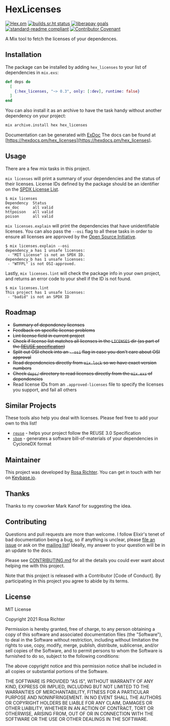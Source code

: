 <!--
SPDX-FileCopyrightText: 2021 Rosa Richter

SPDX-License-Identifier: MIT
-->

# HexLicenses

[![Hex.pm](https://img.shields.io/hexpm/v/hex_licenses)](https://hex.pm/packages/hex_licenses/)
[![builds.sr.ht status](https://builds.sr.ht/~cosmicrose/hex_licenses.svg)](https://builds.sr.ht/~cosmicrose/hex_licenses?)
[![liberapay goals](https://img.shields.io/liberapay/goal/rosa.svg?logo=liberapay)](https://liberapay.com/rosa)
[![standard-readme compliant](https://img.shields.io/badge/readme%20style-standard-brightgreen.svg)](https://github.com/RichardLitt/standard-readme)
[![Contributor Covenant](https://img.shields.io/badge/Contributor%20Covenant-v2.1-4baaaa.svg)](code_of_conduct.md)

A Mix tool to fetch the licenses of your dependences.

## Installation

The package can be installed by adding `hex_licenses` to your list of dependencies in `mix.exs`:

```elixir
def deps do
  [
    {:hex_licenses, "~> 0.3", only: [:dev], runtime: false}
  ]
end
```

You can also install it as an archive to have the task handy without another dependency on your project:

```sh
mix archive.install hex hex_licenses
```

Documentation can be generated with [ExDoc](https://github.com/elixir-lang/ex_doc)
The docs can be found at [https://hexdocs.pm/hex_licenses](https://hexdocs.pm/hex_licenses).

## Usage

There are a few mix tasks in this project.

`mix licenses` will print a summary of your dependencies and the status of their licenses.
License IDs defined by the package should be an identifier on the [SPDX License List](https://spdx.org/licenses/).

```
$ mix licenses
Dependency  Status
ex_doc      all valid
httpoison   all valid
poison      all valid
```

`mix licenses.explain` will print the dependencies that have unidentifiable licenses.
You can also pass the `--osi` flag to all these tasks in order to ensure all licenses are approved by the [Open Source Initiative](https://opensource.org).

```
$ mix licenses.explain --osi
dependency_a has 1 unsafe licenses:
 - "MIT License" is not an SPDX ID.
dependency_b has 1 unsafe licenses:
 - "WTFPL" is not OSI-approved.
```

Lastly, `mix licenses.lint` will check the package info in your own project,
and returns an error code to your shell if the ID is not found.

```
$ mix licenses.lint
This project has 1 unsafe licenses:
 - "badid" is not an SPDX ID
```

## Roadmap

- ~~Summary of dependency licenses~~
- ~~Feedback on specific license problems~~
- ~~Lint license field in current project~~
- ~~Check if license list matches all licenses in the `LICENSES` dir (as part of the [REUSE specification](https://reuse.software))~~
- ~~Split out OSI check into an `--osi` flag in case you don't care about OSI approval~~
- ~~Read dependencies directly from `mix.lock` so we have exact version numbers~~
- ~~Check `deps/` directory to read licenses directly from the `mix.exs` of dependencies~~
- Read license IDs from an `.approved-licenses` file to specify the licenses you support, and fail all others

## Similar Projects

These tools also help you deal with licenses.
Please feel free to add your own to this list!

- [`reuse`](https://reuse.software) - helps your project follow the REUSE 3.0 Specification
- [`sbom`](https://hex.pm/packages/sbom) - generates a software bill-of-materials of your dependencies in CycloneDX format

## Maintainer

This project was developed by [Rosa Richter](https://about.me/rosa.richter).
You can get in touch with her on [Keybase.io](https://keybase.io/cantido).

## Thanks

Thanks to my coworker Mark Kanof for suggesting the idea.

## Contributing

Questions and pull requests are more than welcome.
I follow Elixir's tenet of bad documentation being a bug,
so if anything is unclear, please [file an issue](https://todo.sr.ht/~cosmicrose/hex_licenses) or ask on the [mailing list]!
Ideally, my answer to your question will be in an update to the docs.

Please see [CONTRIBUTING.md](CONTRIBUTING.md) for all the details you could ever want about helping me with this project.

Note that this project is released with a Contributor [Code of Conduct].
By participating in this project you agree to abide by its terms.

## License

MIT License

Copyright 2021 Rosa Richter

Permission is hereby granted, free of charge, to any person obtaining a copy of
this software and associated documentation files (the "Software"), to deal in
the Software without restriction, including without limitation the rights to
use, copy, modify, merge, publish, distribute, sublicense, and/or sell copies
of the Software, and to permit persons to whom the Software is furnished to do
so, subject to the following conditions:

The above copyright notice and this permission notice shall be included in all
copies or substantial portions of the Software.

THE SOFTWARE IS PROVIDED "AS IS", WITHOUT WARRANTY OF ANY KIND, EXPRESS OR
IMPLIED, INCLUDING BUT NOT LIMITED TO THE WARRANTIES OF MERCHANTABILITY,
FITNESS FOR A PARTICULAR PURPOSE AND NONINFRINGEMENT. IN NO EVENT SHALL THE
AUTHORS OR COPYRIGHT HOLDERS BE LIABLE FOR ANY CLAIM, DAMAGES OR OTHER
LIABILITY, WHETHER IN AN ACTION OF CONTRACT, TORT OR OTHERWISE, ARISING FROM,
OUT OF OR IN CONNECTION WITH THE SOFTWARE OR THE USE OR OTHER DEALINGS IN THE
SOFTWARE.

[mailing list]: https://lists.sr.ht/~cosmicrose/hex_licenses
